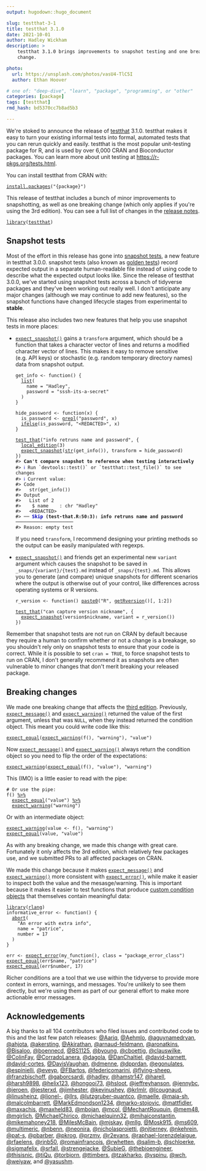 ```yaml
---
output: hugodown::hugo_document

slug: testthat-3-1
title: testthat 3.1.0
date: 2021-10-01
author: Hadley Wickham
description: >
    testthat 3.1.0 brings improvements to snapshot testing and one breaking
    change.

photo:
  url: https://unsplash.com/photos/vasU4-TlC5I
  author: Ethan Hoover

# one of: "deep-dive", "learn", "package", "programming", or "other"
categories: [package] 
tags: [testthat]
rmd_hash: bd5370cc7b8ad5b3

---
```


<!--
TODO:
* [x] Look over / edit the post's title in the yaml
* [x] Edit (or delete) the description; note this appears in the Twitter card
* [x] Pick category and tags (see existing with [`hugodown::tidy_show_meta()`](https://rdrr.io/pkg/hugodown/man/use_tidy_post.html))
* [x] Find photo & update yaml metadata
* [x] Create `thumbnail-sq.jpg`; height and width should be equal
* [x] Create `thumbnail-wd.jpg`; width should be >5x height
* [x] [`hugodown::use_tidy_thumbnails()`](https://rdrr.io/pkg/hugodown/man/use_tidy_post.html)
* [x] Add intro sentence, e.g. the standard tagline for the package
* [x] [`usethis::use_tidy_thanks()`](https://usethis.r-lib.org/reference/use_tidy_thanks.html)
-->

We're stoked to announce the release of [testthat](http://testthat.r-lib.org/) 3.1.0. testthat makes it easy to turn your existing informal tests into formal, automated tests that you can rerun quickly and easily. testthat is the most popular unit-testing package for R, and is used by over 6,000 CRAN and Bioconductor packages. You can learn more about unit testing at <https://r-pkgs.org/tests.html>.

You can install testthat from CRAN with:

<div class="highlight">

<pre class='chroma'><code class='language-r' data-lang='r'><span class='nf'><a href='https://rdrr.io/r/utils/install.packages.html'>install.packages</a></span><span class='o'>(</span><span class='s'>"&#123;package&#125;"</span><span class='o'>)</span></code></pre>

</div>

This release of testthat includes a bunch of minor improvements to snapshotting, as well as one breaking change (which only applies if you're using the 3rd edition). You can see a full list of changes in the [release notes](https://github.com/r-lib/testthat/blob/master/NEWS.md).

<div class="highlight">

<pre class='chroma'><code class='language-r' data-lang='r'><span class='kr'><a href='https://rdrr.io/r/base/library.html'>library</a></span><span class='o'>(</span><span class='nv'><a href='https://testthat.r-lib.org'>testthat</a></span><span class='o'>)</span></code></pre>

</div>

## Snapshot tests

Most of the effort in this release has gone into [snapshot tests](https://testthat.r-lib.org/articles/snapshotting.html), a new feature in testthat 3.0.0. snapshot tests (also known as [golden tests](https://ro-che.info/articles/2017-12-04-golden-tests)) record expected output in a separate human-readable file instead of using code to describe what the expected output looks like. Since the release of testthat 3.0.0, we've started using snapshot tests across a bunch of tidyverse packages and they've been working out really well. I don't anticipate any major changes (although we may continue to add new features), so the snapshot functions have changed lifecycle stages from experimental to **stable**.

This release also includes two new features that help you use snapshot tests in more places:

-   [`expect_snapshot()`](https://testthat.r-lib.org/reference/expect_snapshot.html) gains a `transform` argument, which should be a function that takes a character vector of lines and returns a modified character vector of lines. This makes it easy to remove sensitive (e.g. API keys) or stochastic (e.g. random temporary directory names) data from snapshot output.

    <div class="highlight">

    <pre class='chroma'><code class='language-r' data-lang='r'><span class='nv'>get_info</span> <span class='o'>&lt;-</span> <span class='kr'>function</span><span class='o'>(</span><span class='o'>)</span> <span class='o'>&#123;</span>
      <span class='nf'><a href='https://rdrr.io/r/base/list.html'>list</a></span><span class='o'>(</span>
        name <span class='o'>=</span> <span class='s'>"Hadley"</span>, 
        password <span class='o'>=</span> <span class='s'>"sssh-its-a-secret"</span>
      <span class='o'>)</span>
    <span class='o'>&#125;</span>

    <span class='nv'>hide_password</span> <span class='o'>&lt;-</span> <span class='kr'>function</span><span class='o'>(</span><span class='nv'>x</span><span class='o'>)</span> <span class='o'>&#123;</span>
      <span class='nv'>is_password</span> <span class='o'>&lt;-</span> <span class='nf'><a href='https://rdrr.io/r/base/grep.html'>grepl</a></span><span class='o'>(</span><span class='s'>"password"</span>, <span class='nv'>x</span><span class='o'>)</span>
      <span class='nf'><a href='https://rdrr.io/r/base/ifelse.html'>ifelse</a></span><span class='o'>(</span><span class='nv'>is_password</span>, <span class='s'>"&lt;REDACTED&gt;"</span>, <span class='nv'>x</span><span class='o'>)</span>
    <span class='o'>&#125;</span>

    <span class='nf'><a href='https://testthat.r-lib.org/reference/test_that.html'>test_that</a></span><span class='o'>(</span><span class='s'>"info retruns name and password"</span>, <span class='o'>&#123;</span>
      <span class='nf'><a href='https://testthat.r-lib.org/reference/local_edition.html'>local_edition</a></span><span class='o'>(</span><span class='m'>3</span><span class='o'>)</span>
      <span class='nf'><a href='https://testthat.r-lib.org/reference/expect_snapshot.html'>expect_snapshot</a></span><span class='o'>(</span><span class='nf'><a href='https://rdrr.io/r/utils/str.html'>str</a></span><span class='o'>(</span><span class='nf'>get_info</span><span class='o'>(</span><span class='o'>)</span><span class='o'>)</span>, transform <span class='o'>=</span> <span class='nv'>hide_password</span><span class='o'>)</span>
    <span class='o'>&#125;</span><span class='o'>)</span>
    <span class='c'>#&gt; <span style='font-weight: bold;'>Can't compare snapshot to reference when testing interactively</span></span>
    <span class='c'>#&gt; <span style='color: #0000BB;'>ℹ</span> Run `devtools::test()` or `testthat::test_file()` to see changes</span>
    <span class='c'>#&gt; <span style='color: #0000BB;'>ℹ</span> Current value:</span>
    <span class='c'>#&gt; Code</span>
    <span class='c'>#&gt;   str(get_info())</span>
    <span class='c'>#&gt; Output</span>
    <span class='c'>#&gt;   List of 2</span>
    <span class='c'>#&gt;    $ name    : chr "Hadley"</span>
    <span class='c'>#&gt;   &lt;REDACTED&gt;</span>
    <span class='c'>#&gt; ── <span style='color: #0000BB; font-weight: bold;'>Skip</span><span style='font-weight: bold;'> (test-that.R:50:3): info retruns name and password</span> ─────────────────────</span>
    <span class='c'>#&gt; Reason: empty test</span></code></pre>

    </div>

    If you need `transform`, I recommend designing your printing methods so the output can be easily manipulated with regexps.

-   [`expect_snapshot()`](https://testthat.r-lib.org/reference/expect_snapshot.html) and friends get an experimental new `variant` argument which causes the snapshot to be saved in `_snaps/{variant}/{test}.md` instead of `_snaps/{test}.md`. This allows you to generate (and compare) unique snapshots for different scenarios where the output is otherwise out of your control, like differences across operating systems or R versions.

    <div class="highlight">

    <pre class='chroma'><code class='language-r' data-lang='r'><span class='nv'>r_version</span> <span class='o'>&lt;-</span> <span class='kr'>function</span><span class='o'>(</span><span class='o'>)</span> <span class='nf'><a href='https://rdrr.io/r/base/paste.html'>paste0</a></span><span class='o'>(</span><span class='s'>"R"</span>, <span class='nf'><a href='https://rdrr.io/r/base/numeric_version.html'>getRversion</a></span><span class='o'>(</span><span class='o'>)</span><span class='o'>[</span>, <span class='m'>1</span><span class='o'>:</span><span class='m'>2</span><span class='o'>]</span><span class='o'>)</span>

    <span class='nf'><a href='https://testthat.r-lib.org/reference/test_that.html'>test_that</a></span><span class='o'>(</span><span class='s'>"can capture version nickname"</span>, <span class='o'>&#123;</span>
      <span class='nf'><a href='https://testthat.r-lib.org/reference/expect_snapshot.html'>expect_snapshot</a></span><span class='o'>(</span><span class='nv'>version</span><span class='o'>$</span><span class='nv'>nickname</span>, variant <span class='o'>=</span> <span class='nf'>r_version</span><span class='o'>(</span><span class='o'>)</span><span class='o'>)</span>
    <span class='o'>&#125;</span><span class='o'>)</span></code></pre>

    </div>

Remember that snapshot tests are not run on CRAN by default because they require a human to confirm whether or not a change is a breakage, so you shouldn't rely only on snapshot tests to ensure that your code is correct. While it is possible to set `cran = TRUE`, to force snapshot tests to run on CRAN, I don't generally recommend it as snapshots are often vulnerable to minor changes that don't merit breaking your released package.

## Breaking changes

We made one breaking change that affects the [third edition](https://testthat.r-lib.org/articles/third-edition.html). Previously, [`expect_message()`](https://testthat.r-lib.org/reference/expect_error.html) and [`expect_warning()`](https://testthat.r-lib.org/reference/expect_error.html) returned the value of the first argument, unless that was `NULL`, when they instead returned the condition object. This meant you could write code like this:

<div class="highlight">

<pre class='chroma'><code class='language-r' data-lang='r'><span class='nf'><a href='https://testthat.r-lib.org/reference/equality-expectations.html'>expect_equal</a></span><span class='o'>(</span><span class='nf'><a href='https://testthat.r-lib.org/reference/expect_error.html'>expect_warning</a></span><span class='o'>(</span><span class='nf'>f</span><span class='o'>(</span><span class='o'>)</span>, <span class='s'>"warning"</span><span class='o'>)</span>, <span class='s'>"value"</span><span class='o'>)</span></code></pre>

</div>

Now [`expect_message()`](https://testthat.r-lib.org/reference/expect_error.html) and [`expect_warning()`](https://testthat.r-lib.org/reference/expect_error.html) always return the condition object so you need to flip the order of the expectations:

<div class="highlight">

<pre class='chroma'><code class='language-r' data-lang='r'><span class='nf'><a href='https://testthat.r-lib.org/reference/expect_error.html'>expect_warning</a></span><span class='o'>(</span><span class='nf'><a href='https://testthat.r-lib.org/reference/equality-expectations.html'>expect_equal</a></span><span class='o'>(</span><span class='nf'>f</span><span class='o'>(</span><span class='o'>)</span>, <span class='s'>"value"</span><span class='o'>)</span>, <span class='s'>"warning"</span><span class='o'>)</span></code></pre>

</div>

This (IMO) is a little easier to read with the pipe:

<div class="highlight">

<pre class='chroma'><code class='language-r' data-lang='r'><span class='c'># Or use the pipe:</span>
<span class='nf'>f</span><span class='o'>(</span><span class='o'>)</span> <span class='o'><a href='https://magrittr.tidyverse.org/reference/pipe.html'>%&gt;%</a></span> 
  <span class='nf'><a href='https://testthat.r-lib.org/reference/equality-expectations.html'>expect_equal</a></span><span class='o'>(</span><span class='s'>"value"</span><span class='o'>)</span> <span class='o'><a href='https://magrittr.tidyverse.org/reference/pipe.html'>%&gt;%</a></span> 
  <span class='nf'><a href='https://testthat.r-lib.org/reference/expect_error.html'>expect_warning</a></span><span class='o'>(</span><span class='s'>"warning"</span><span class='o'>)</span></code></pre>

</div>

Or with an intermediate object:

<div class="highlight">

<pre class='chroma'><code class='language-r' data-lang='r'><span class='nf'><a href='https://testthat.r-lib.org/reference/expect_error.html'>expect_warning</a></span><span class='o'>(</span><span class='nv'>value</span> <span class='o'>&lt;-</span> <span class='nf'>f</span><span class='o'>(</span><span class='o'>)</span>, <span class='s'>"warning"</span><span class='o'>)</span>
<span class='nf'><a href='https://testthat.r-lib.org/reference/equality-expectations.html'>expect_equal</a></span><span class='o'>(</span><span class='nv'>value</span>, <span class='s'>"value"</span><span class='o'>)</span></code></pre>

</div>

As with any breaking change, we made this change with great care. Fortunately it only affects the 3rd edition, which relatively few packages use, and we submitted PRs to all affected packages on CRAN.

We made this change because it makes [`expect_message()`](https://testthat.r-lib.org/reference/expect_error.html) and [`expect_warning()`](https://testthat.r-lib.org/reference/expect_error.html) more consistent with [`expect_error()`](https://testthat.r-lib.org/reference/expect_error.html), while make it easier to inspect both the value and the mesasge/warning. This is important because it makes it easier to test functions that produce [custom condition objects](https://adv-r.hadley.nz/conditions.html#custom-conditions) that themselves contain meaningful data:

<div class="highlight">

<pre class='chroma'><code class='language-r' data-lang='r'><span class='kr'><a href='https://rdrr.io/r/base/library.html'>library</a></span><span class='o'>(</span><span class='nv'><a href='https://rlang.r-lib.org'>rlang</a></span><span class='o'>)</span>
<span class='nv'>informative_error</span> <span class='o'>&lt;-</span> <span class='kr'>function</span><span class='o'>(</span><span class='o'>)</span> <span class='o'>&#123;</span>
  <span class='nf'><a href='https://rlang.r-lib.org/reference/abort.html'>abort</a></span><span class='o'>(</span>
    <span class='s'>"An error with extra info"</span>,
    name <span class='o'>=</span> <span class='s'>"patrice"</span>,
    number <span class='o'>=</span> <span class='m'>17</span>
  <span class='o'>)</span>
<span class='o'>&#125;</span>

<span class='nv'>err</span> <span class='o'>&lt;-</span> <span class='nf'><a href='https://testthat.r-lib.org/reference/expect_error.html'>expect_error</a></span><span class='o'>(</span><span class='nf'>my_function</span><span class='o'>(</span><span class='o'>)</span>, class <span class='o'>=</span> <span class='s'>"package_error_class"</span><span class='o'>)</span>
<span class='nf'><a href='https://testthat.r-lib.org/reference/equality-expectations.html'>expect_equal</a></span><span class='o'>(</span><span class='nv'>err</span><span class='o'>$</span><span class='nv'>name</span>, <span class='s'>"patrice"</span><span class='o'>)</span>
<span class='nf'><a href='https://testthat.r-lib.org/reference/equality-expectations.html'>expect_equal</a></span><span class='o'>(</span><span class='nv'>err</span><span class='o'>$</span><span class='nv'>number</span>, <span class='m'>17</span><span class='o'>)</span></code></pre>

</div>

Richer conditions are a tool that we use within the tidyverse to provide more context in errors, warnings, and messages. You're unlikely to see them directly, but we're using them as part of our general effort to make more actionable error messages.

## Acknowledgements

A big thanks to all 104 contributors who filed issues and contributed code to this and the last few patch releases: [@Aariq](https://github.com/Aariq), [@Aehmlo](https://github.com/Aehmlo), [@aguynamedryan](https://github.com/aguynamedryan), [@ahjota](https://github.com/ahjota), [@akersting](https://github.com/akersting), [@Akirathan](https://github.com/Akirathan), [@arnaud-feldmann](https://github.com/arnaud-feldmann), [@aronatkins](https://github.com/aronatkins), [@Bisaloo](https://github.com/Bisaloo), [@boennecd](https://github.com/boennecd), [@BS1125](https://github.com/BS1125), [@byoung](https://github.com/byoung), [@cboettig](https://github.com/cboettig), [@clauswilke](https://github.com/clauswilke), [@ColinFay](https://github.com/ColinFay), [@CorradoLanera](https://github.com/CorradoLanera), [@dagola](https://github.com/dagola), [@DanChaltiel](https://github.com/DanChaltiel), [@david-barnett](https://github.com/david-barnett), [@david-cortes](https://github.com/david-cortes), [@DavisVaughan](https://github.com/DavisVaughan), [@dmenne](https://github.com/dmenne), [@dpprdan](https://github.com/dpprdan), [@egonulates](https://github.com/egonulates), [@espinielli](https://github.com/espinielli), [@eveyp](https://github.com/eveyp), [@FBartos](https://github.com/FBartos), [@federicomarini](https://github.com/federicomarini), [@flying-sheep](https://github.com/flying-sheep), [@franzbischoff](https://github.com/franzbischoff), [@gaborcsardi](https://github.com/gaborcsardi), [@hadley](https://github.com/hadley), [@hamstr147](https://github.com/hamstr147), [@harell](https://github.com/harell), [@harsh9898](https://github.com/harsh9898), [@helix123](https://github.com/helix123), [@hongooi73](https://github.com/hongooi73), [@hsloot](https://github.com/hsloot), [@jeffreyhanson](https://github.com/jeffreyhanson), [@jennybc](https://github.com/jennybc), [@jeroen](https://github.com/jeroen), [@jesterxd](https://github.com/jesterxd), [@jimhester](https://github.com/jimhester), [@kevinushey](https://github.com/kevinushey), [@krlmlr](https://github.com/krlmlr), [@lcougnaud](https://github.com/lcougnaud), [@linusheinz](https://github.com/linusheinz), [@lionel-](https://github.com/lionel-), [@llrs](https://github.com/llrs), [@lutzgruber-quantco](https://github.com/lutzgruber-quantco), [@maelle](https://github.com/maelle), [@maia-sh](https://github.com/maia-sh), [@malcolmbarrett](https://github.com/malcolmbarrett), [@MarkEdmondson1234](https://github.com/MarkEdmondson1234), [@marko-stojovic](https://github.com/marko-stojovic), [@mattfidler](https://github.com/mattfidler), [@maxachis](https://github.com/maxachis), [@maxheld83](https://github.com/maxheld83), [@mbojan](https://github.com/mbojan), [@mcol](https://github.com/mcol), [@MechantRouquin](https://github.com/MechantRouquin), [@mem48](https://github.com/mem48), [@mgirlich](https://github.com/mgirlich), [@MichaelChirico](https://github.com/MichaelChirico), [@michaelquinn32](https://github.com/michaelquinn32), [@mihaiconstantin](https://github.com/mihaiconstantin), [@mikemahoney218](https://github.com/mikemahoney218), [@MilesMcBain](https://github.com/MilesMcBain), [@mjskay](https://github.com/mjskay), [@mllg](https://github.com/mllg), [@Mosk915](https://github.com/Mosk915), [@ms609](https://github.com/ms609), [@multimeric](https://github.com/multimeric), [@nbenn](https://github.com/nbenn), [@neonira](https://github.com/neonira), [@nicholasproietti](https://github.com/nicholasproietti), [@njtierney](https://github.com/njtierney), [@nkehrein](https://github.com/nkehrein), [@pat-s](https://github.com/pat-s), [@pbarber](https://github.com/pbarber), [@pkrog](https://github.com/pkrog), [@przmv](https://github.com/przmv), [@r2evans](https://github.com/r2evans), [@raphael-lorenzdelaigue](https://github.com/raphael-lorenzdelaigue), [@rfaelens](https://github.com/rfaelens), [@rjnb50](https://github.com/rjnb50), [@romainfrancois](https://github.com/romainfrancois), [@rwhetten](https://github.com/rwhetten), [@salim-b](https://github.com/salim-b), [@schloerke](https://github.com/schloerke), [@sigmafelix](https://github.com/sigmafelix), [@srfall](https://github.com/srfall), [@strengejacke](https://github.com/strengejacke), [@SubieG](https://github.com/SubieG), [@thebioengineer](https://github.com/thebioengineer), [@thisisnic](https://github.com/thisisnic), [@tiQu](https://github.com/tiQu), [@torbjorn](https://github.com/torbjorn), [@ttimbers](https://github.com/ttimbers), [@tzakharko](https://github.com/tzakharko), [@vspinu](https://github.com/vspinu), [@wch](https://github.com/wch), [@weiyaw](https://github.com/weiyaw), and [@yasushm](https://github.com/yasushm).

